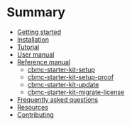 # Summary

* [Getting started](README.md)
* [Installation](installation/README.md)
* [Tutorial](tutorial/README.md)
* [User manual]()
* [Reference manual](reference-manual/README.md)
    * [cbmc-starter-kit-setup](reference-manual/cbmc-starter-kit-setup.md)
    * [cbmc-starter-kit-setup-proof](reference-manual/cbmc-starter-kit-setup-proof.md)
    * [cbmc-starter-kit-update](reference-manual/cbmc-starter-kit-update.md)
    * [cbmc-starter-kit-migrate-license](reference-manual/cbmc-starter-kit-migrate-license.md)
* [Frequently asked questions]()
* [Resources](resources/README.md)
* [Contributing](contributing/README.md)
